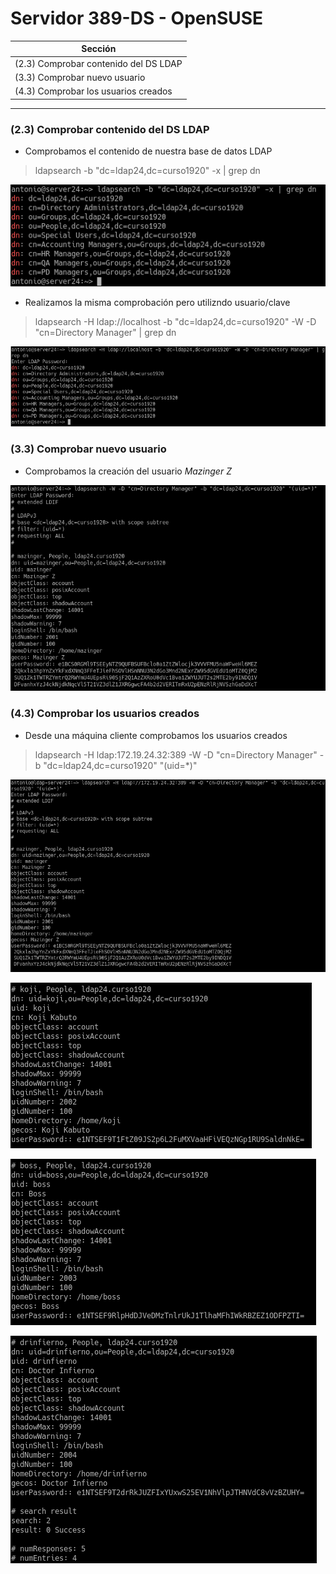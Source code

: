 # Servidor 389-DS - OpenSUSE

| Sección |
| ------- |
| (2.3) Comprobar contenido del DS LDAP |
| (3.3) Comprobar nuevo usuario |
| (4.3) Comprobar los usuarios creados |

---

### (2.3) Comprobar contenido del DS LDAP

* Comprobamos el contenido de nuestra base de datos LDAP
>ldapsearch -b "dc=ldap24,dc=curso1920" -x | grep dn

![db_check](img/2.3.1.png)

* Realizamos la misma comprobación pero utilizndo usuario/clave
>ldapsearch -H ldap://localhost -b "dc=ldap24,dc=curso1920" -W -D "cn=Directory Manager" | grep dn

![check_acceso](img/2.3.2.png)

### (3.3) Comprobar nuevo usuario

* Comprobamos la creación del usuario *Mazinger Z*

![user_mazinger](img/3.3.png)

### (4.3) Comprobar los usuarios creados

* Desde una máquina cliente comprobamos los usuarios creados
> ldapsearch -H ldap:172.19.24.32:389 -W -D "cn=Directory Manager" -b "dc=ldap24,dc=curso1920" "(uid=\*)"

![remote_check1](img/4.3.1.png)

![remote_check2](img/4.3.2.png)

![remote_check3](img/4.3.3.png)

![remote_check4](img/4.3.4.png)
